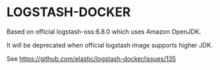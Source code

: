 LOGSTASH-DOCKER
========
Based on official logstash-oss:6.8.0 which uses Amazon OpenJDK.

It will be deprecated when official logstash image supports higher JDK.

See https://github.com/elastic/logstash-docker/issues/135